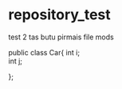 # repository_test
 test 2
tas butu pirmais file mods

public class Car{
            int i;  
            int j;      

};